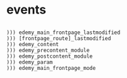 events
======

##

    ))) edemy_main_frontpage_lastmodified
    ))) [frontpage_route]_lastmodified
    ))) edemy_content
    ))) edemy_precontent_module
    ))) edemy_postcontent_module
    ))) edemy_param
    ))) edemy_main_frontpage_mode
